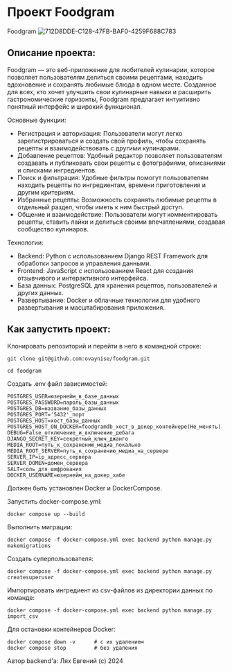 # **Проект Foodgram**
Foodgram
![712D8DDE-C128-47FB-BAF0-4259F688C783](https://github.com/user-attachments/assets/3007539b-6ada-49f3-8951-4c957b64b0b3)


## Описание проекта:

Foodgram — это веб-приложение для любителей кулинарии, которое позволяет пользователям делиться своими рецептами, находить вдохновение и сохранять любимые блюда в одном месте. Созданное для всех, кто хочет улучшить свои кулинарные навыки и расширить гастрономические горизонты, Foodgram предлагает интуитивно понятный интерфейс и широкий функционал.

Основные функции:

-	Регистрация и авторизация: Пользователи могут легко зарегистрироваться и создать свой профиль, чтобы сохранять рецепты и взаимодействовать с другими кулинарами.
-	Добавление рецептов: Удобный редактор позволяет пользователям создавать и публиковать свои рецепты с фотографиями, описаниями и списками ингредиентов.
-	Поиск и фильтрация: Удобные фильтры помогут пользователям находить рецепты по ингредиентам, времени приготовления и другим критериям.
-	Избранные рецепты: Возможность сохранять любимые рецепты в отдельный раздел, чтобы иметь к ним быстрый доступ.
-	Общение и взаимодействие: Пользователи могут комментировать рецепты, ставить лайки и делиться своими впечатлениями, создавая сообщество кулинаров.

Технологии:

-	Backend: Python с использованием Django REST Framework для обработки запросов и управления данными.
-	Frontend: JavaScript с использованием React для создания отзывчивого и интерактивного интерфейса.
-	База данных: PostgreSQL для хранения рецептов, пользователей и других данных.
-	Развертывание: Docker и облачные технологии для удобного развертывания и масштабирования приложения.
## Как запустить проект:

Клонировать репозиторий и перейти в него в командной строке:
```
git clone git@github.com:ovaynise/foodgram.git
```
```
cd foodgram
```
Создать .env файл зависимостей:
```
POSTGRES_USER=юзернейм_в_базе_данных
POSTGRES_PASSWORD=пароль_базы_данных
POSTGRES_DB=название_базы_данных
POSTGRES_PORT='5432'_порт
POSTGRES_HOST=хост_базы_данных
POSTGRES_HOST_ON_DOCKER=foodgramdb_хост_в_докер_контейнере(Не_менять)
DEBUG=False_отключение_и_включение_дебага
DJANGO_SECRET_KEY=секретный_ключ_джанго
MEDIA_ROOT=путь_к_сохранению_медиа_локально
MEDIA_ROOT_SERVER=путь_к_сохранению_медиа_на_сервере
SERVER_IP=ip_адресс_сервера
SERVER_DOMEN=домен_сервера
SALT=соль_для_шифрования
DOCKER_USERNAME=юзернейм_на_докер_хабе
```

Должен быть установлен Docker и DockerCompose.

Запустить docker-compose.yml:

```
docker compose up --build
```
Выполнить миграции:
```
docker compose -f docker-compose.yml exec backend python manage.py makemigrations
```
Создать суперпользователя:
```
docker compose -f docker-compose.yml exec backend python manage.py createsuperuser
```

Импортировать ингредиент из  csv-файлов из директории данных по команде:

```
docker compose -f docker-compose.yml exec backend python manage.py import_csv
```
Для остановки контейнеров Docker:
```
docker compose down -v      # с их удалением
docker compose stop         # без удаления

```
Автор backend'а:
Лях Евгений (c) 2024

